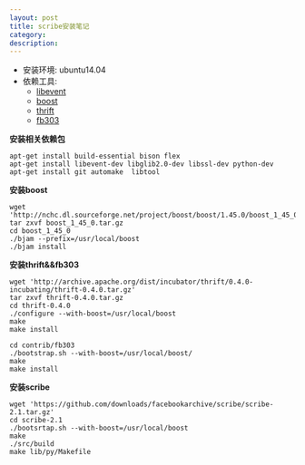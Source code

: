 ```yaml
---
layout: post
title: scribe安装笔记
category:
description:
---
```


- 安装环境: ubuntu14.04  
- 依赖工具:  
	- [libevent](http://libevent.org)
	- [boost](http://www.boost.org)
	- [thrift](http://thrift.apache.org)
	- [fb303](https://github.com/apache/thrift/tree/master/contrib/fb303)   

**安装相关依赖包**  

	apt-get install build-essential bison flex  
	apt-get install libevent-dev libglib2.0-dev libssl-dev python-dev 
	apt-get install git automake  libtool   

**安装boost**   

	wget 'http://nchc.dl.sourceforge.net/project/boost/boost/1.45.0/boost_1_45_0.tar.gz'
	tar zxvf boost_1_45_0.tar.gz
	cd boost_1_45_0
	./bjam --prefix=/usr/local/boost
	./bjam install  

**安装thrift&&fb303**  

	wget 'http://archive.apache.org/dist/incubator/thrift/0.4.0-incubating/thrift-0.4.0.tar.gz'
	tar zxvf thrift-0.4.0.tar.gz
	cd thrift-0.4.0
	./configure --with-boost=/usr/local/boost
	make
	make install

	cd contrib/fb303
	./bootstrap.sh --with-boost=/usr/local/boost/
	make
	make install  

**安装scribe**

	wget 'https://github.com/downloads/facebookarchive/scribe/scribe-2.1.tar.gz'
	cd scribe-2.1
	./bootsrtap.sh --with-boost=/usr/local/boost
	make
	./src/build
	make lib/py/Makefile
